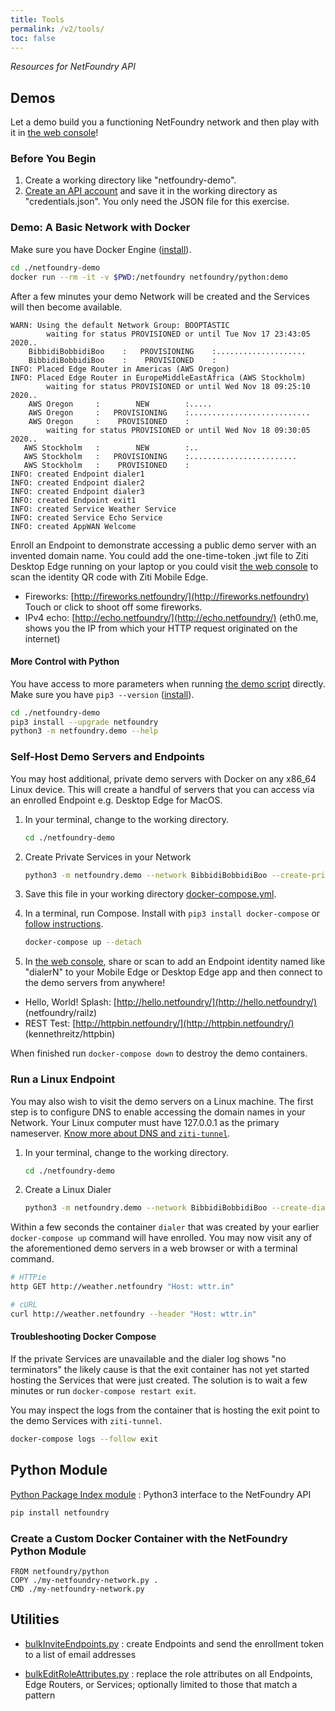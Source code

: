 ```yaml
---
title: Tools
permalink: /v2/tools/
toc: false
---
```


*Resources for NetFoundry API*

## Demos

Let a demo build you a functioning NetFoundry network and then play with it in [the web console](https://nfconsole.io/login)!

### Before You Begin

1. Create a working directory like "netfoundry-demo".
1. [Create an API account](/v2/guides/authentication/#get-an-api-account) and save it in the working directory as "credentials.json". You only need the JSON file for this exercise.

### Demo: A Basic Network with Docker

Make sure you have Docker Engine ([install](https://docs.docker.com/engine/install/)).

```bash
cd ./netfoundry-demo
docker run --rm -it -v $PWD:/netfoundry netfoundry/python:demo
```

After a few minutes your demo Network will be created and the Services will then become available.

```log
WARN: Using the default Network Group: BOOPTASTIC
        waiting for status PROVISIONED or until Tue Nov 17 23:43:05 2020..
    BibbidiBobbidiBoo    :   PROVISIONING    :....................
    BibbidiBobbidiBoo    :    PROVISIONED    :
INFO: Placed Edge Router in Americas (AWS Oregon)
INFO: Placed Edge Router in EuropeMiddleEastAfrica (AWS Stockholm)
        waiting for status PROVISIONED or until Wed Nov 18 09:25:10 2020..
    AWS Oregon     :        NEW        :.....
    AWS Oregon     :   PROVISIONING    :...........................
    AWS Oregon     :    PROVISIONED    :
        waiting for status PROVISIONED or until Wed Nov 18 09:30:05 2020..
   AWS Stockholm   :        NEW        :..
   AWS Stockholm   :   PROVISIONING    :........................
   AWS Stockholm   :    PROVISIONED    :
INFO: created Endpoint dialer1
INFO: created Endpoint dialer2
INFO: created Endpoint dialer3
INFO: created Endpoint exit1
INFO: created Service Weather Service
INFO: created Service Echo Service
INFO: created AppWAN Welcome
```

Enroll an Endpoint to demonstrate accessing a public demo server with an invented domain name. You could add the one-time-token .jwt file to Ziti Desktop Edge running on your laptop or you could visit [the web console](https://nfconsole.io/login) to scan the identity QR code with Ziti Mobile Edge.

* Fireworks: [http://fireworks.netfoundry/](http://fireworks.netfoundry) Touch or click to shoot off some fireworks.
* IPv4 echo: [http://echo.netfoundry/](http://echo.netfoundry/) (eth0.me, shows you the IP from which your HTTP request originated on the internet)

#### More Control with Python

You have access to more parameters when running [the demo script](https://bitbucket.org/netfoundry/python-netfoundry/src/develop/netfoundry/demo.py) directly. Make sure you have `pip3 --version` ([install](https://pip.pypa.io/en/stable/installing/)).

```bash
cd ./netfoundry-demo
pip3 install --upgrade netfoundry
python3 -m netfoundry.demo --help
```

### Self-Host Demo Servers and Endpoints

You may host additional, private demo servers with Docker on any x86_64 Linux device. This will create a handful of servers that you can access via an enrolled Endpoint e.g. Desktop Edge for MacOS.

1. In your terminal, change to the working directory.

    ```bash
    cd ./netfoundry-demo
    ```

1. Create Private Services in your Network

    ```bash
    python3 -m netfoundry.demo --network BibbidiBobbidiBoo --create-private
    ```

1. Save this file in your working directory [docker-compose.yml](https://raw.githubusercontent.com/netfoundry/developer-tools/master/docker/docker-compose.yml).
1. In a terminal, run Compose. Install with `pip3 install docker-compose` or [follow instructions](https://docs.docker.com/compose/install/).

    ```bash
    docker-compose up --detach
    ```

1. In [the web console](https://nfconsole.io/login), share or scan to add an Endpoint identity named like "dialerN" to your Mobile Edge or Desktop Edge app and then connect to the demo servers from anywhere!

* Hello, World! Splash: [http://hello.netfoundry/](http://hello.netfoundry/) (netfoundry/railz)
* REST Test: [http://httpbin.netfoundry/](http://httpbin.netfoundry/) (kennethreitz/httpbin)

When finished run `docker-compose down` to destroy the demo containers.

### Run a Linux Endpoint

You may also wish to visit the demo servers on a Linux machine. The first step is to configure DNS to enable accessing the domain names in your Network. Your Linux computer must have 127.0.0.1 as the primary nameserver. [Know more about DNS and `ziti-tunnel`](https://openziti.github.io/ziti/clients/tunneler.html#dns-server).

1. In your terminal, change to the working directory.

    ```bash
    cd ./netfoundry-demo
    ```

1. Create a Linux Dialer

    ```bash
    python3 -m netfoundry.demo --network BibbidiBobbidiBoo --create-dialer
    ```

Within a few seconds the container `dialer` that was created by your earlier `docker-compose up` command  will have enrolled. You may now visit any of the aforementioned demo servers in a web browser or with a terminal command.

```bash
# HTTPie
http GET http://weather.netfoundry "Host: wttr.in"
```

```bash
# cURL
curl http://weather.netfoundry --header "Host: wttr.in"
```

#### Troubleshooting Docker Compose

If the private Services are unavailable and the dialer log shows "no terminators" the likely cause is that the exit container has not yet started hosting the Services that were just created. The solution is to wait a few minutes or run `docker-compose restart exit`.

You may inspect the logs from the container that is hosting the exit point to the demo Services with `ziti-tunnel`.

```bash
docker-compose logs --follow exit
```


## Python Module

[Python Package Index module](https://pypi.org/project/netfoundry/)
: Python3 interface to the NetFoundry API

```bash
pip install netfoundry
```

### Create a Custom Docker Container with the NetFoundry Python Module

```docker
FROM netfoundry/python
COPY ./my-netfoundry-network.py .
CMD ./my-netfoundry-network.py
```

## Utilities

* [bulkInviteEndpoints.py](https://github.com/netfoundry/developer-tools/blob/master/bulkInviteEndpoints.py)
: create Endpoints and send the enrollment token to a list of email addresses

* [bulkEditRoleAttributes.py](https://github.com/netfoundry/developer-tools/blob/master/bulkEditRoleAttributes.py)
: replace the role attributes on all Endpoints, Edge Routers, or Services; optionally limited to those that match a pattern

